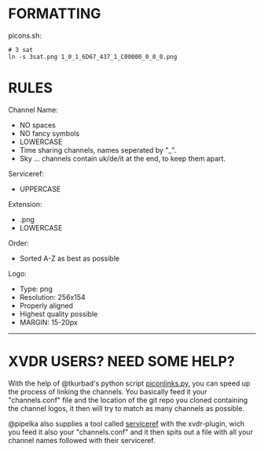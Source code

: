 FORMATTING
==========


picons.sh:

    # 3 sat
    ln -s 3sat.png 1_0_1_6D67_437_1_C00000_0_0_0.png




RULES
=====

Channel Name:
  * NO spaces
  * NO fancy symbols
  * LOWERCASE
  * Time sharing channels, names seperated by "_".
  * Sky ... channels contain uk/de/it at the end, to keep them apart.

Serviceref:
  * UPPERCASE

Extension:
  * .png
  * LOWERCASE

Order:
  * Sorted A-Z as best as possible

Logo:
  * Type: png
  * Resolution: 256x154
  * Properly aligned
  * Highest quality possible
  * MARGIN: 15-20px


* * *

XVDR USERS? NEED SOME HELP?
===========================

With the help of @tkurbad's python script [piconlinks.py](https://github.com/tkurbad/piconscripts#piconscripts), you can speed up the process of linking the channels. You basically feed it your "channels.conf" file and the location of the git repo you cloned containing the channel logos, it then will try to match as many channels as possible.

@pipelka also supplies a tool called [serviceref](https://github.com/pipelka/vdr-plugin-xvdr/tree/master/tools) with the xvdr-plugin, wich you feed it also your "channels.conf" and it then spits out a file with all your channel names followed with their serviceref.

